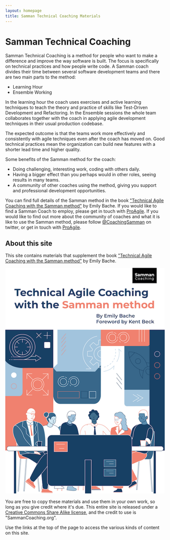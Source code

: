 ```yaml
---
layout: homepage
title: Samman Technical Coaching Materials
---
```


# Samman Technical Coaching

Samman Technical Coaching is a method for people who want to make a difference and improve the way software is built. The focus is specifically on technical practices and how people write code. A Samman coach divides their time between several software development teams and there are two main parts to the method: 

- Learning Hour
- Ensemble Working

In the learning hour the coach uses exercises and active learning techniques to teach the theory and practice of skills like Test-Driven Development and Refactoring. In the Ensemble sessions the whole team collaborates together with the coach in applying agile development techniques in their usual production codebase.

The expected outcome is that the teams work more effectively and consistently with agile techniques even after the coach has moved on. Good technical practices mean the organization can build new features with a shorter lead time and higher quality. 

Some benefits of the Samman method for the coach:

- Doing challenging, interesting work, coding with others daily.
- Having a bigger effect than you perhaps would in other roles, seeing results in many teams.
- A community of other coaches using the method, giving you support and professional development opportunities. 

You can find full details of the Samman method in the book ["Technical Agile Coaching with the Samman method"](https://leanpub.com/techagilecoach) by Emily Bache. If you would like to find a Samman Coach to employ, please get in touch with [ProAgile](http://proagile.eu). If you would like to find out more about the community of coaches and what it is like to use the Samman method, please follow [@CoachingSamman](https://twitter.com/coachingsamman) on twitter, or get in touch with [ProAgile](http://proagile.eu).

## About this site

This site contains materials that supplement the book ["Technical Agile Coaching with the Samman method"](https://leanpub.com/techagilecoach) by Emily Bache.

[![Technical Agile Coaching with the Samman Method](/assets/images/title_page.png#book_cover)](https://leanpub.com/techagilecoach)

You are free to copy these materials and use them in your own work, so long as you give credit where it's due. This entire site is released under a [Creative Commons Share Alike license](https://creativecommons.org/licenses/by-sa/4.0/), and the credit to use is "SammanCoaching.org". 

Use the links at the top of the page to access the various kinds of content on this site.
